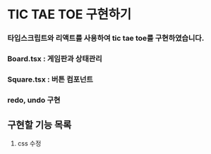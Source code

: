 # TIC TAE TOE 구현하기
### 타입스크립트와 리액트를 사용하여 tic tae toe를 구현하였습니다.
### Board.tsx : 게임판과 상태관리
### Square.tsx : 버튼 컴포넌트
### redo, undo 구현

## 구현할 기능 목록
1. css 수정
